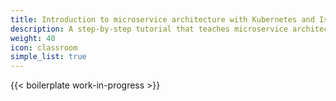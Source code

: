 ```yaml
---
title: Introduction to microservice architecture with Kubernetes and Istio
description: A step-by-step tutorial that teaches microservice architecture, with Kubernetes and Istio.
weight: 40
icon: classroom
simple_list: true
---
```


{{< boilerplate work-in-progress >}}
